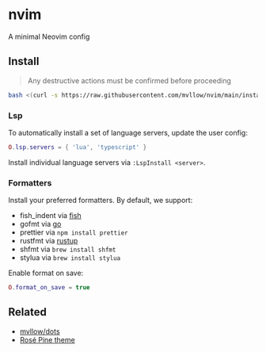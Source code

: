 # nvim

A minimal Neovim config

## Install

> Any destructive actions must be confirmed before proceeding

```sh
bash <(curl -s https://raw.githubusercontent.com/mvllow/nvim/main/install.sh)
```

### Lsp

To automatically install a set of language servers, update the user config:

```lua
O.lsp.servers = { 'lua', 'typescript' }
```

Install individual language servers via `:LspInstall <server>`.

### Formatters

Install your preferred formatters. By default, we support:

- fish_indent via [fish](https://fishshell.com)
- gofmt via [go](https://golang.org)
- prettier via `npm install prettier`
- rustfmt via [rustup](https://rustup.rs)
- shfmt via `brew install shfmt`
- stylua via `brew install stylua`

Enable format on save:

```lua
O.format_on_save = true
```

## Related

- [mvllow/dots](https://github.com/mvllow/dots)
- [Rosé Pine theme](https://github.com/rose-pine/neovim)
